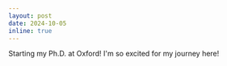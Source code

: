 ```yaml
---
layout: post
date: 2024-10-05
inline: true
---
```


Starting my Ph.D. at Oxford! I'm so excited for my journey here!
